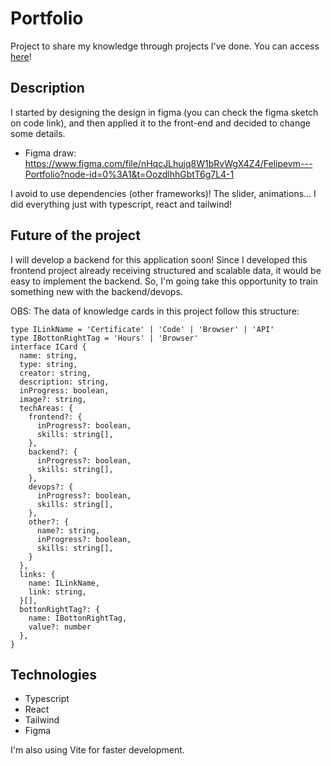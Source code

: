 # Portfolio

Project to share my knowledge through projects I've done. You can access <a href="https://felipemalli.com/">here<a />!

## Description

I started by designing the design in figma (you can check the figma sketch on code link), and then applied it to the front-end and decided to change some details. 

- Figma draw: https://www.figma.com/file/nHqcJLhujq8W1bRvWgX4Z4/Felipevm---Portfolio?node-id=0%3A1&t=OozdlhhGbtT6g7L4-1

I avoid to use dependencies (other frameworks)! The slider, animations... I did everything just with typescript, react and tailwind!

## Future of the project

I will develop a backend for this application soon! Since I developed this frontend project already receiving structured and scalable data, it would be easy to implement the backend. So, I\'m going take this opportunity to train something new with the backend/devops.

OBS: The data of knowledge cards in this project follow this structure:

```
type ILinkName = 'Certificate' | 'Code' | 'Browser' | 'API'
type IBottonRightTag = 'Hours' | 'Browser'
interface ICard {
  name: string,
  type: string,
  creator: string,
  description: string,
  inProgress: boolean,
  image?: string,
  techAreas: {
    frontend?: {
      inProgress?: boolean,
      skills: string[],
    },
    backend?: {
      inProgress?: boolean,
      skills: string[],
    },
    devops?: {
      inProgress?: boolean,
      skills: string[],
    },
    other?: {
      name?: string,
      inProgress?: boolean,
      skills: string[],
    }
  },
  links: {
    name: ILinkName,
    link: string,
  }[],
  bottonRightTag?: {
    name: IBottonRightTag,
    value?: number
  },
}
```
## Technologies
- Typescript
- React
- Tailwind
- Figma

I'm also using Vite for faster development.